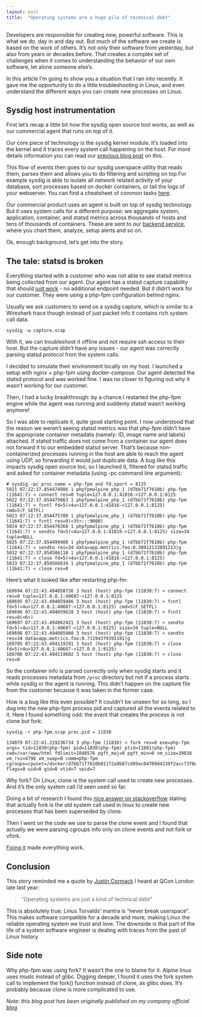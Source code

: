 ```yaml
---
layout: post
title:  "Operating systems are a huge pile of technical debt"
---
```


Developers are responsible for creating new, powerful software. This is what we do, day in and day out. But much of the software we create is based on the work of others. It’s not only their software from yesterday, but also from years or decades before. That creates a complex set of challenges when it comes to understanding the behavior of our own software, let alone someone else’s. 

In this article I’m going to show you a situation that I ran into recently. It gave me the opportunity to do a little troubleshooting in Linux, and even understand the different ways you can create new processes on Linux. 

## Sysdig host instrumentation

First let’s recap a little bit how the sysdig open source tool works, as well as our commercial agent that runs on top of it.

Our core piece of technology is the sysdig kernel module. It’s loaded into the kernel and it traces every system call happening on the host. For more details information you can read our [previous blog post](https://sysdig.com/blog/sysdig-vs-dtrace-vs-strace-a-technical-discussion/) on this.

This flow of events then goes to our sysdig userspace utility that reads them, parses them and allows you to do filtering and scripting on top.For example sysdig is able to isolate all network related activity of your database, sort processes based on docker containers, or tail the logs of your webserver. You can find a cheatsheet of common tasks [here](https://sysdig.com/blog/linux-troubleshooting-cheatsheet/).

Our commercial product uses an agent is built on top of sysdig technology. But it uses system calls for a different purpose: we aggregate system, application, container, and statsd metrics across thousands of hosts and tens of thousands of containers. These are sent to our [backend service](http://www.sysdig.com), where you chart them, analyze, setup alerts and so on.

Ok, enough background, let’s get into the story.

## The tale: statsd is broken

Everything started with a customer who was not able to see statsd metrics being collected from our agent. Our agent has a statsd capture capability that should [just work](https://sysdig.com/blog/how-to-collect-statsd-metrics-in-containers/) - no additional endpoint needed. But it didn’t work for our customer. They were using a php-fpm configuration behind nginx.

Usually we ask customers to send us a sysdig capture, which is similar to a Wireshark trace though instead of just packet info it contains rich system call data.

```
sysdig -w capture.scap
```

With it, we can troubleshoot it offline and not require ssh access to their host. But the capture didn’t have any issues - our agent was correctly parsing statsd protocol from the system calls.

I decided to simulate their environment locally on my host. I launched a setup with nginx + php-fpm using docker-compose. Our agent detected the statsd protocol and was worked fine. I was no closer to figuring out why it wasn’t working for our customer. 

Then, I had a lucky breakthrough: by a chance I restarted the php-fpm engine while the agent was running and suddenly statsd wasn’t working anymore!

So I was able to replicate it, quite good starting point. I now understood that the reason we weren’t seeing statsd metrics was that php-fpm didn’t have the appropriate container metadata (namely: ID, image name and labels) attached. If statsd traffic does not come from a container our agent does not forward it to our embedded statsd server. That’s because non-containerized processes running in the host are able to reach the agent using UDP, so forwarding it would just duplicate data. A bug like this impacts sysdig open source too, so I launched it, filtered for statsd traffic and asked for container metadata (using -pc command line argument):

```
# sysdig -pc proc.name = php-fpm and fd.sport = 8125
5021 07:22:37.854474986 1 phpfpmalpine_php_1 (d7bb71f7610b) php-fpm (11641:7) < connect res=0 tuple=127.0.0.1:41816->127.0.0.1:8125
5022 07:22:37.854475663 1 phpfpmalpine_php_1 (d7bb71f7610b) php-fpm (11641:7) > fcntl fd=5(<4u>127.0.0.1:41816->127.0.0.1:8125) cmd=5(F_SETFL)
5023 07:22:37.854475780 1 phpfpmalpine_php_1 (d7bb71f7610b) php-fpm (11641:7) < fcntl res=0(<3t>:::9000)
5024 07:22:37.854478368 1 phpfpmalpine_php_1 (d7bb71f7610b) php-fpm (11641:7) > sendto fd=5(<4u>127.0.0.1:41816->127.0.0.1:8125) size=34 tuple=NULL
5025 07:22:37.854499400 1 phpfpmalpine_php_1 (d7bb71f7610b) php-fpm (11641:7) < sendto res=34 data=app.metrics.foo:0.38912133891213|g
5032 07:22:37.854586118 1 phpfpmalpine_php_1 (d7bb71f7610b) php-fpm (11641:7) > close fd=5(<4u>127.0.0.1:41816->127.0.0.1:8125)
5033 07:22:37.854586634 1 phpfpmalpine_php_1 (d7bb71f7610b) php-fpm (11641:7) < close res=0
```

Here’s what it looked like after restarting php-fm: 

```
169694 07:22:43.494058726 3 host (host) php-fpm (11830:7) < connect res=0 tuple=127.0.0.1:40687->127.0.0.1:8125
169695 07:22:43.494059466 3 host (host) php-fpm (11830:7) > fcntl fd=5(<4u>127.0.0.1:40687->127.0.0.1:8125) cmd=5(F_SETFL)
169696 07:22:43.494059628 3 host (host) php-fpm (11830:7) < fcntl res=0(<6>)
169697 07:22:43.494062421 3 host (host) php-fpm (11830:7) > sendto fd=5(<4u>127.0.0.1:40687->127.0.0.1:8125) size=34 tuple=NULL
169698 07:22:43.494085960 3 host (host) php-fpm (11830:7) < sendto res=34 data=app.metrics.foo:0.71194379391101|g
169705 07:22:43.494119291 3 host (host) php-fpm (11830:7) > close fd=5(<4u>127.0.0.1:40687->127.0.0.1:8125)
169706 07:22:43.494119602 3 host (host) php-fpm (11830:7) < close res=0
```

So the container info is parsed correctly only when sysdig starts and it reads processes metadata from `/proc` directory but not if a process starts while sysdig or the agent is running. This didn’t happen on the capture file from the customer because it was taken in the former case.

How is a bug like this even possible? It couldn’t be unseen for so long, so I dug into the new php-fpm process pid and captured all the events related to it. Here I found something odd: the event that creates the process is not clone but fork:

```
sysdig -r php-fpm.scap proc.pid = 11830

134079 07:22:41.219236734 3 php-fpm (11830) < fork res=0 exe=php-fpm args= tid=11830(php-fpm) pid=11830(php-fpm) ptid=11801(php-fpm) cwd=/var/www/html fdlimit=1048576 pgft_maj=0 pgft_min=0 vm_size=39816 vm_rss=4796 vm_swap=0 comm=php-fpm cgroups=cpuset=/docker/d7bb71f7610b01172a9b87cd09ac04709d4239f2acc73f6e237adbafc30993... flags=0 uid=0 gid=0 vtid=7 vpid=7
```

Why fork? On Linux, clone is the system call used to create new processes. And it’s the only system call I’d seen used so far.

Doing a bit of research I found this [nice answer on stackoverflow](http://unix.stackexchange.com/questions/199686/fork-vs-clone-on-2-6-kernel-linux) stating that actually fork is the old system call used in linux to create new processes that has been superseded by clone.

Then I went on the code we use to parse the clone event and I found that actually we were parsing cgroups info only on clone events and not fork or vfork.

[Fixing it](https://github.com/draios/sysdig/commit/1d6bf842741fbcfc0c843860259356172820d08b) made everything work.

## Conclusion

This story reminded me a quote by [Justin Cormack](https://twitter.com/justincormack) I heard at QCon London late last year:

> "Operating systems are just a kind of technical debt"

This is absolutely true: Linus Torvalds’ mantra is “never break userspace”. This makes software compatible for a decade and more, making Linux the reliable operating system we trust and love. The downside is that part of the life of a system software engineer is dealing with traces from the past of Linux history 

## Side note

Why php-fpm was using fork? It wasn’t the one to blame for it. Alpine linux uses muslc instead of glibc. Digging deeper, I found it uses the fork system call to implement the fork() function instead of clone, as glibc does. It’s probably because clone is more complicated to use.

*Note: this blog post has been originally published on my company official [blog](http://sysdig.com/blog)*